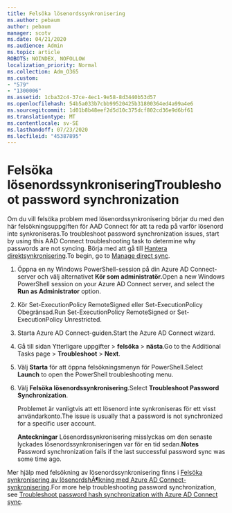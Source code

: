 ```yaml
---
title: Felsöka lösenordssynkronisering
ms.author: pebaum
author: pebaum
manager: scotv
ms.date: 04/21/2020
ms.audience: Admin
ms.topic: article
ROBOTS: NOINDEX, NOFOLLOW
localization_priority: Normal
ms.collection: Adm_O365
ms.custom:
- "579"
- "1300006"
ms.assetid: 1cba32c4-37ce-4ec1-9e58-8d3440b53d57
ms.openlocfilehash: 54b5a033b7cbb99520425b31800364ed4a99a4e6
ms.sourcegitcommit: 1d01b8b48eef2d5d10c375dcf802cd36e9d6bf61
ms.translationtype: MT
ms.contentlocale: sv-SE
ms.lasthandoff: 07/23/2020
ms.locfileid: "45387895"
---
```

# <a name="troubleshoot-password-synchronization"></a><span data-ttu-id="1427c-102">Felsöka lösenordssynkronisering</span><span class="sxs-lookup"><span data-stu-id="1427c-102">Troubleshoot password synchronization</span></span>

<span data-ttu-id="1427c-103">Om du vill felsöka problem med lösenordssynkronisering börjar du med den här felsökningsuppgiften för AAD Connect för att ta reda på varför lösenord inte synkroniseras.</span><span class="sxs-lookup"><span data-stu-id="1427c-103">To troubleshoot password synchronization issues, start by using this AAD Connect troubleshooting task to determine why passwords are not syncing.</span></span> <span data-ttu-id="1427c-104">Börja med att gå till [Hantera direktsynkronisering](https://admin.microsoft.com/AdminPortal/Home#/dirsyncmanagement).</span><span class="sxs-lookup"><span data-stu-id="1427c-104">To begin, go to [Manage direct sync](https://admin.microsoft.com/AdminPortal/Home#/dirsyncmanagement).</span></span>  

1. <span data-ttu-id="1427c-105">Öppna en ny Windows PowerShell-session på din Azure AD Connect-server och välj alternativet **Kör som administratör.**</span><span class="sxs-lookup"><span data-stu-id="1427c-105">Open a new Windows PowerShell session on your Azure AD Connect server, and select the **Run as Administrator** option.</span></span>

2. <span data-ttu-id="1427c-106">Kör Set-ExecutionPolicy RemoteSigned eller Set-ExecutionPolicy Obegränsad.</span><span class="sxs-lookup"><span data-stu-id="1427c-106">Run Set-ExecutionPolicy RemoteSigned or Set-ExecutionPolicy Unrestricted.</span></span>

3. <span data-ttu-id="1427c-107">Starta Azure AD Connect-guiden.</span><span class="sxs-lookup"><span data-stu-id="1427c-107">Start the Azure AD Connect wizard.</span></span>

4. <span data-ttu-id="1427c-108">Gå till sidan Ytterligare uppgifter > **felsöka**  >  **nästa**.</span><span class="sxs-lookup"><span data-stu-id="1427c-108">Go to the Additional Tasks page > **Troubleshoot** > **Next**.</span></span>

5. <span data-ttu-id="1427c-109">Välj **Starta** för att öppna felsökningsmenyn för PowerShell.</span><span class="sxs-lookup"><span data-stu-id="1427c-109">Select **Launch** to open the PowerShell troubleshooting menu.</span></span>

6. <span data-ttu-id="1427c-110">Välj **Felsöka lösenordssynkronisering**.</span><span class="sxs-lookup"><span data-stu-id="1427c-110">Select **Troubleshoot Password Synchronization**.</span></span>

    <span data-ttu-id="1427c-111">Problemet är vanligtvis att ett lösenord inte synkroniseras för ett visst användarkonto.</span><span class="sxs-lookup"><span data-stu-id="1427c-111">The issue is usually that a password is not synchronized for a specific user account.</span></span>

    <span data-ttu-id="1427c-112">**Anteckningar** Lösenordssynkronisering misslyckas om den senaste lyckades lösenordssynkroniseringen var för en tid sedan.</span><span class="sxs-lookup"><span data-stu-id="1427c-112">**Notes** Password synchronization fails if the last successful password sync was some time ago.</span></span>

<span data-ttu-id="1427c-113">Mer hjälp med felsökning av lösenordssynkronisering finns i [Felsöka synkronisering av lösenordshÃ¶kning med Azure AD Connect-synkronisering](https://docs.microsoft.com/azure/active-directory/hybrid/tshoot-connect-password-hash-synchronization).</span><span class="sxs-lookup"><span data-stu-id="1427c-113">For more help troubleshooting password synchronization, see [Troubleshoot password hash synchronization with Azure AD Connect sync](https://docs.microsoft.com/azure/active-directory/hybrid/tshoot-connect-password-hash-synchronization).</span></span>
